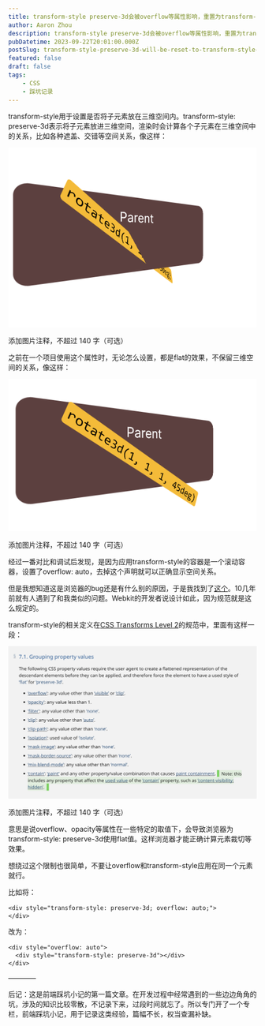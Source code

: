 ```yaml
---
title: transform-style preserve-3d会被overflow等属性影响，重置为transform-style flat
author: Aaron Zhou
description: transform-style preserve-3d会被overflow等属性影响，重置为transform-style flat
pubDatetime: 2023-09-22T20:01:00.000Z
postSlug: transform-style-preserve-3d-will-be-reset-to-transform-style-flat-due-to-properties-such-as-overflow
featured: false
draft: false
tags:
    - CSS
    - 踩坑记录
---
```

transform-style用于设置是否将子元素放在三维空间内。transform-style: preserve-3d表示将子元素放进三维空间，渲染时会计算各个子元素在三维空间中的关系，比如各种遮盖、交错等空间关系，像这样：

![img](./transform-style-preserve-3d-will-be-reset-to-transform-style-flat-due-to-properties-such-as-overflow/v2-7a84c1a6c317e6ba46edb2eb49f7fe46_1440w.png)





添加图片注释，不超过 140 字（可选）

之前在一个项目使用这个属性时，无论怎么设置，都是flat的效果，不保留三维空间的关系，像这样：

![img](./transform-style-preserve-3d-will-be-reset-to-transform-style-flat-due-to-properties-such-as-overflow/v2-d3bef812baa664fc2d1f8a96b3a1414e_1440w.png)





添加图片注释，不超过 140 字（可选）

经过一番对比和调试后发现，是因为应用transform-style的容器是一个滚动容器，设置了overflow: auto，去掉这个声明就可以正确显示空间关系。

但是我想知道这是浏览器的bug还是有什么别的原因，于是我找到了[这个](https://bugs.webkit.org/show_bug.cgi?id=48386)。10几年前就有人遇到了和我类似的问题。Webkit的开发者说设计如此，因为规范就是这么规定的。

transform-style的相关定义在[CSS Transforms Level 2](https://www.w3.org/TR/css-transforms-2/#transform-style-property)的规范中，里面有这样一段：

![img](./transform-style-preserve-3d-will-be-reset-to-transform-style-flat-due-to-properties-such-as-overflow/v2-21c4796d0b5b8126441890fd5ad163c5_1440w.png)





添加图片注释，不超过 140 字（可选）

意思是说overflow、opacity等属性在一些特定的取值下，会导致浏览器为transform-style: preserve-3d使用flat值。这样浏览器才能正确计算元素裁切等效果。

想绕过这个限制也很简单，不要让overflow和transform-style应用在同一个元素就行。

比如将：

```
<div style="transform-style: preserve-3d; overflow: auto;">
</div>
```

改为：

```
<div style="overflow: auto">
  <div style="transform-style: preserve-3d"></div>
</div>
```

————

后记：这是前端踩坑小记的第一篇文章。在开发过程中经常遇到的一些边边角角的坑，涉及的知识比较零散，不记录下来，过段时间就忘了。所以专门开了一个专栏，前端踩坑小记，用于记录这类经验，篇幅不长，权当查漏补缺。
